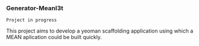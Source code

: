### Generator-MeanI3t

```
Project in progress
```

This project aims to develop a yeoman scaffolding application using which a MEAN aplication could be built quickly.